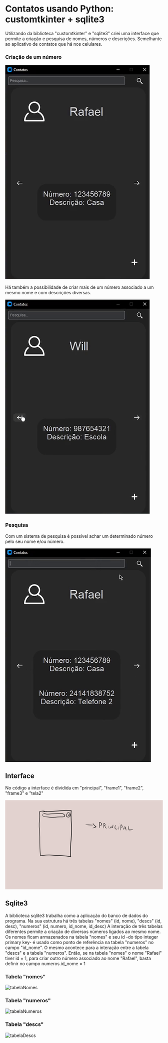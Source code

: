 # Contatos usando Python: customtkinter + sqlite3
Utilizando da biblioteca "customtkinter" e "sqlite3" criei uma interface que permite a criação e pesquisa de nomes, números e descrições. Semelhante ao aplicativo de contatos que há nos celulares.

### Criação de um número
![criacao1](https://github.com/Rafaelszc/Contatos-Python/blob/main/fotos/gif1.gif?raw=true)

Há também a possibilidade de criar mais de um número associado a um mesmo nome e com descrições diversas.

![criacao2](https://github.com/Rafaelszc/Contatos-Python/blob/main/fotos/gif2.gif?raw=true)

### Pesquisa

Com um sistema de pesquisa é possivel achar um determinado número pelo seu nome e/ou número.

![pesquisa](https://github.com/Rafaelszc/Contatos-Python/blob/main/fotos/gif3.gif?raw=true)

## Interface

No código a interface é dividida em "principal", "frame1", "frame2", "frame3" e "tela2"

![interface](https://github.com/Rafaelszc/Contatos-Python/blob/main/fotos/interface.gif?raw=true)

## Sqlite3

A biblioteca sqlite3 trabalha como a aplicação do banco de dados do programa. 
Na sua estrutura há três tabelas "nomes" (id, nome), "descs" (id, desc), "numeros" (id, numero, id_nome, id_desc)
A interação de três tabelas diferentes permite a criação de diversos números ligados ao mesmo nome.
Os nomes ficam armazenados na tabela "nomes" e seu id -do tipo integer primary key- é usado como ponto de referência na tabela "numeros" no campo "id_nome". O mesmo acontece para a interação entre a tabela "descs" e a tabela "numeros".
Então, se na tabela "nomes" o nome "Rafael" tiver id = 1, para criar outro número associado ao nome "Rafael", basta definir no campo numeros.id_nome = 1

### Tabela "nomes"
![tabelaNomes](https://cdn.discordapp.com/attachments/715218092560613476/1214335101824016384/image.png?ex=65f8bcb1&is=65e647b1&hm=dd00c1a67c3c1179ab962027bf6321c99689a45aa36df7e7fbd5583b04ace619&)
### Tabela "numeros"
![tabelaNumeros](https://cdn.discordapp.com/attachments/715218092560613476/1214335109545852999/image.png?ex=65f8bcb3&is=65e647b3&hm=db2150b4db1caf5b9ef9ae88a17ef7f35469bcd4e26c9eb11a74eacb0e055e83&)
### Tabela "descs"
![tabelaDescs](https://cdn.discordapp.com/attachments/715218092560613476/1214335117464576020/image.png?ex=65f8bcb5&is=65e647b5&hm=a6b9052f0f2f181d7d69f3b1b133a49dbacee76dded3c74e519c7ca6db876623&)

